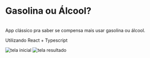 <h1>Gasolina ou Álcool?</h1> </br>
App clássico pra saber se compensa mais usar gasolina ou álcool. </br>

Utilizando React + Typescript </br>

<img src="https://github.com/user-attachments/assets/ba0a50ac-0d35-4e71-8e14-75c2888c2acd" alt="tela inicial" />
<img src="https://github.com/user-attachments/assets/465254e9-d81f-4014-8e23-f829b15548e3" alt="tela resultado" />
 
